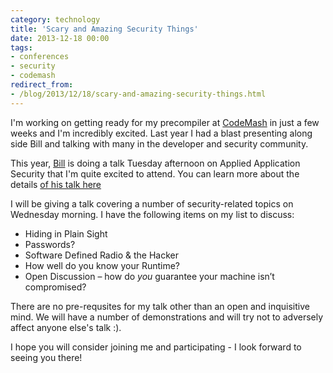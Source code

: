 ```yaml
---
category: technology
title: 'Scary and Amazing Security Things'
date: 2013-12-18 00:00
tags:
- conferences
- security
- codemash
redirect_from:
- /blog/2013/12/18/scary-and-amazing-security-things.html
---
```


I'm working on getting ready for my precompiler at [CodeMash](http://codemash.org/) in just a few weeks and I'm incredibly excited. Last year I had a blast presenting along side Bill and talking with many in the developer and security community.

This year, [Bill](https://twitter.com/sempf) is doing a talk Tuesday afternoon on Applied Application Security that I'm quite excited to attend. You can learn more about the details [of his talk here](http://www.sempf.net/post/Applied-Application-Security-at-CodeMash.aspx)

I will be giving a talk covering a number of security-related topics on Wednesday morning. I have the following items on my list to discuss:

* Hiding in Plain Sight
* Passwords?
* Software Defined Radio & the Hacker
* How well do you know your Runtime?
* Open Discussion – how do *you* guarantee your machine isn’t compromised?

There are no pre-requsites for my talk other than an open and inquisitive mind. We will have a number of demonstrations and will try not to adversely affect anyone else's talk :).

I hope you will consider joining me and participating - I look forward to seeing you there!
